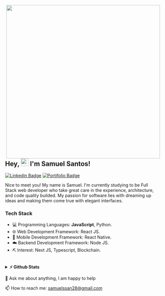 <img align="right" src="https://i.imgur.com/JcA8xdl.png" width="500"/>

## Hey, <img src="https://media.giphy.com/media/hvRJCLFzcasrR4ia7z/giphy.gif" width="25px"> I'm Samuel Santos! 
[![Linkedin Badge](https://img.shields.io/badge/-LinkedIn-0e76a8?style=flat-square&logo=Linkedin&logoColor=white)](https://www.linkedin.com/in/samuel-santos-5217831aa/)
[![Portifolio Badge](https://img.shields.io/badge/-%F0%9F%92%BB%20Portifolio-blue)](http://samuelssan.tech/)

Nice to meet you! My name is Samuel. I'm currently studying to be Full Stack web developer who take great care in the experience, architecture, and code quality builded. My passion for software lies with dreaming up ideas and making them come true with elegant interfaces.

### Tech Stack
 - 💻 Programming Languages: **JavaScript**, Python.
 - 🌐 Web Development Framework: React JS.
 - 📱  Mobile Development Framework: React Native.
 - ☁️ Backend Development Framework: Node JS.
 - ⛏  Interest: Next JS, Typescript, Blockchain.
 <br>

<details>	
  <summary><b>⚡ Github Stats</b></summary>

  <br />
  <img height="180em" src="https://github-readme-stats.vercel.app/api?username=samuelssan28&show_icons=true&hide_border=true&&count_private=true&include_all_commits=true" />
  <img height="180em" src="https://github-readme-stats.vercel.app/api/top-langs/?username=samuelssan28&exclude_repo=KNN-Image-Classification&show_icons=true&hide_border=true&layout=compact&langs_count=8"/>
</details>

💬 Ask me about anything, I am happy to help
<br>

📫 How to reach me: samuelssan28@gmail.com
